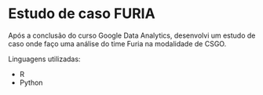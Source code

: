# Estudo de caso FURIA

Após a conclusão do curso Google Data Analytics, desenvolvi um estudo de caso onde faço uma análise do time Furia na modalidade de CSGO.

Linguagens utilizadas:

- R
- Python



